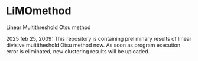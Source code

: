# LiMOmethod
Linear Multithreshold Otsu method

2025 feb 25, 2009: This repository is containing preliminary results of linear divisive multitheshold Otsu method now.
As soon as program execution error is eliminated, new clustering results will be uploaded.
